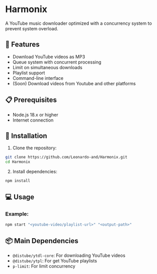 # Harmonix

A YouTube music downloader optimized with a concurrency system to prevent system overload.

## 🚀 Features

- Download YouTube videos as MP3
- Queue system with concurrent processing
- Limit on simultaneous downloads
- Playlist support
- Command-line interface
- (Soon) Download videos from Youtube and other platforms

## 📋 Prerequisites

- Node.js 18.x or higher
- Internet connection

## 🔧 Installation

1. Clone the repository:
```bash
git clone https://github.com/Leonardo-and/Harmonix.git
cd Harmonix
```

2. Install dependencies:
```bash
npm install
```

## 💻 Usage

### Example:

```bash
npm start "<youtube-video/playlist-url>" "<output-path>"
```

## 📦 Main Dependencies

- `@distube/ytdl-core`: For downloading YouTube videos
- `@distube/ytpl`: For get YouTube playlists
- `p-limit`: For limit concurrency